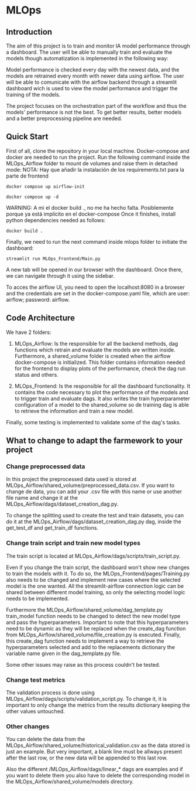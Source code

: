 # MLOps

## Introduction

The aim of this project is to train and monitor IA model performance through a dashboard. The user will be able to manually train and evaluate the models though automatization  is implemented in the following way:

Model performance is checked every day with the newest data, and the models are retrained every month with newer data using airflow. The user will be able to comunicate with the airflow backend through a streamlit dashboard wich is used to view the model performance and trigger the training of the models.

The project focuses on the orchestration part of the workflow and thus the models' performance is not the best. To get better results, better models and a better preprocessing pipeline are needed. 

## Quick Start

First of all, clone the repository in your local machine. Docker-compose and docker are needed to run the project. Run the following command inside the MLOps_Airflow folder to mount de volumes and raise them in detached mode:
NOTA: Hay que añadir la instalación de los requirements.txt para la parte de frontend
```commandline
docker compose up airflow-init

docker compose up -d
```
WARNING: A mi el docker build ., no me ha hecho falta. Posiblemente porque ya está implícito en el docker-compose
Once it finishes, install python dependencies needed as follows:

```commandline
docker build .
```

Finally, we need to run the next command inside mlops folder to initiate the dashboard:
```commandline
streamlit run MLOps_Frontend/Main.py
```

A new tab will be opened in our browser with the dashboard. Once there, we can navigate through it using the sidebar. 

To acces the airflow UI, you need to open the localhost:8080 in a browser and the credentials are set in the docker-compose.yaml file, which are user: airflow; password: airflow.
<!--
## Installation
explicar la instalació dels requirements.txt. Tot pel correr el projecte en local. En principi no fa falta perque
utilitzem docker. -->

## Code Architecture
We have 2 folders:
1. MLOps_Airflow: Is the responsible for all the backend methods, dag functions which retrain and evaluate the models are written inside. Furthermore, a shared_volume folder is created when the airflow docker-compose is initialized. This folder contains information needed for the frontend to display plots of the performance, check the dag run status and others.

2. MLOps_Frontend: Is the responsible for all the dashboard functionality. It contains the code necessary to plot the performance of the models and to trigger train and evaluate dags. It also writes the train hyperparameter configuration of a model to the shared_volume so de training dag is able to retrieve the information and train a new model. 

Finally, some testing is implemented to validate some of the dag's tasks.

## What to change to adapt the farmework to your project

### Change preprocessed data

In this project the preprocessed data used is stored at MLOps_Airflow/shared_volume/preprocessed_data.csv. If you want to change de data, you can add your .csv file with this name or use another file name and change it at the MLOps_Airflow/dags/dataset_creation_dag.py.

To change the splitting used to create the test and train datasets, you can do it at the MLOps_Airflow/dags/dataset_creation_dag.py dag, inside the get_test_df and get_train_df functions.

### Change train script and train new model types

The train script is located at MLOps_Airflow/dags/scripts/train_script.py.

Even if you change the train script, the dashboard won't show new changes to train the models with it. To do so, the MLOps_Frontend/pages/Training.py also needs to be changed and implement new cases where the selected model is the one wanted. All the streamlit-airflow connection logic can be shared between different model training, so only the selecting model logic needs to be implemented.

Furthermore the MLOps_Airflow/shared_volume/dag_template.py train_model function needs to be changed to detect the new model type and pass the hyperparameters. Important to note that this hyperparameters need to be dynamic as they will be replaced when the create_dag function from MLOps_Airflow/shared_volume/file_creation.py is executed. Finally, this create_dag function needs to implement a way to retrieve the hyperparameters selected and add to the replacements dictionary the variable name given in the dag_template.py file.

Some other issues may raise as this process couldn't be tested.

### Change test metrics

The validation process is done using MLOps_Airflow/dags/scripts/validation_script.py. To change it, it is important to only change the metrics from the results dictionary keeping the other values untouched.

### Other changes

You can delete the data from the MLOps_Airflow/shared_volume/historical_validation.csv as the data stored is just an example. But very important, a blank line must be allways present after the last row, or the new data will be appended to this last row.

Also the different /MLOps_Airflow/dags/linear_* dags are examples and if you want to delete them you also have to delete the corresponding model in the MLOps_Airflow/shared_volume/models directory.
